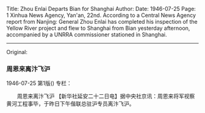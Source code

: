 Title: Zhou Enlai Departs Bian for Shanghai
Author:
Date: 1946-07-25
Page: 1
Xinhua News Agency, Yan'an, 22nd. According to a Central News Agency report from Nanjing: General Zhou Enlai has completed his inspection of the Yellow River project and flew to Shanghai from Bian yesterday afternoon, accompanied by a UNRRA commissioner stationed in Shanghai.



<hr /> 

Original: 


### 周恩来离汴飞沪

1946-07-25
第1版()
专栏：

　　周恩来离汴飞沪
    【新华社延安二十二日电】据中央社京讯：周恩来将军视察黄河工程事毕，于昨日下午偕联总驻沪专员离汴飞沪。
